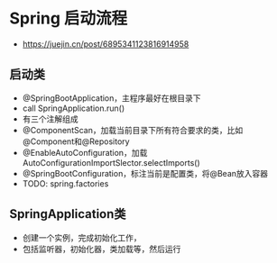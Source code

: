 # Spring 启动流程
- https://juejin.cn/post/6895341123816914958

## 启动类
- @SpringBootApplication，主程序最好在根目录下
- call SpringApplication.run()
- 有三个注解组成
- @ComponentScan，加载当前目录下所有符合要求的类，比如@Component和@Repository
- @EnableAutoConfiguration，加载AutoConfigurationImportSlector.selectImports()
- @SpringBootConfiguration，标注当前是配置类，将@Bean放入容器
- TODO: spring.factories

## SpringApplication类
- 创建一个实例，完成初始化工作，
- 包括监听器，初始化器，类加载等，然后运行



